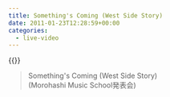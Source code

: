 ```yaml
---
title: Something's Coming (West Side Story)
date: 2011-01-23T12:28:59+00:00
categories:
  - live-video
---
```


{{<youtube SCD-gqnyBU8>}}

>Something's Coming (West Side Story)    
>(Morohashi Music School発表会)
